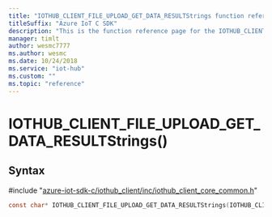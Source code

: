 ```yaml
---                             
title: "IOTHUB_CLIENT_FILE_UPLOAD_GET_DATA_RESULTStrings function reference | Microsoft Docs" 
titleSuffix: "Azure IoT C SDK"            
description: "This is the function reference page for the IOTHUB_CLIENT_FILE_UPLOAD_GET_DATA_RESULTStrings() function in the Azure IoT C SDK. This SDK is used with Azure IoT Hub and Azure IoT Hub Device Provisioning Service"            
manager: timlt                 
author: wesmc7777              
ms.author: wesmc               
ms.date: 10/24/2018                    
ms.service: "iot-hub"             
ms.custom: ""                
ms.topic: "reference"        
---                            
```


# IOTHUB_CLIENT_FILE_UPLOAD_GET_DATA_RESULTStrings()

## Syntax

\#include "[azure-iot-sdk-c/iothub_client/inc/iothub_client_core_common.h](../iothub-client-core-common-h.md)"  
```C
const char* IOTHUB_CLIENT_FILE_UPLOAD_GET_DATA_RESULTStrings(IOTHUB_CLIENT_FILE_UPLOAD_GET_DATA_RESULT  value);
```

